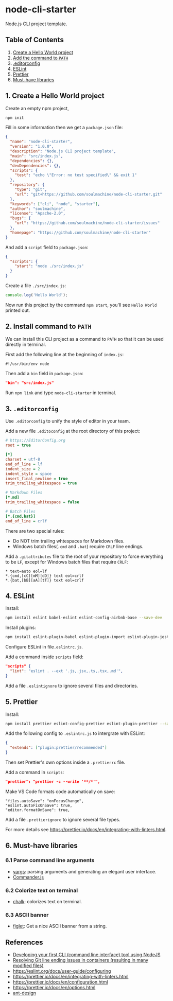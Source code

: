 # node-cli-starter

Node.js CLI project template.

## Table of Contents

1. [Create a Hello World project](#1-create-a-hello-world-project)
1. [Add the command to `PATH`](#2-add-the-command-to-path)
1. [.editorconfig](#3-editorconfig)
1. [ESLint](#4-eslint)
1. [Prettier](#5-prettier)
1. [Must-have libraries](#6-must-have-libraries)

## 1. Create a Hello World project

Create an empty npm project,

```bash
npm init
```

Fill in some information then we get a `package.json` file:

```json
{
  "name": "node-cli-starter",
  "version": "1.0.0",
  "description": "Node.js CLI project template",
  "main": "src/index.js",
  "dependencies": {},
  "devDependencies": {},
  "scripts": {
    "test": "echo \"Error: no test specified\" && exit 1"
  },
  "repository": {
    "type": "git",
    "url": "git+https://github.com/soulmachine/node-cli-starter.git"
  },
  "keywords": ["cli", "node", "starter"],
  "author": "soulmachine",
  "license": "Apache-2.0",
  "bugs": {
    "url": "https://github.com/soulmachine/node-cli-starter/issues"
  },
  "homepage": "https://github.com/soulmachine/node-cli-starter"
}
```

And add a `script` field to `package.json`:

```json
{
  "scripts": {
    "start": "node ./src/index.js"
  }
}
```

Create a file `./src/index.js`:

```javascript
console.log('Hello World');
```

Now run this project by the command `npm start`, you'll see `Hello World` printed out.

## 2. Install command to `PATH`

We can install this CLI project as a command to `PATH` so that it can be used directly in terminal.

First add the following line at the beginning of `index.js`:

```text
#!/usr/bin/env node
```

Then add a `bin` field in `package.json`:

```json
"bin": "src/index.js"
```

Run `npm link` and type `node-cli-starter` in terminal.

## 3. `.editorconfig`

Use `.editorconfig` to unify the style of editor in your team.

Add a new file `.editoconfig` at the root directory of this project:

```ini
# https://EditorConfig.org
root = true

[*]
charset = utf-8
end_of_line = lf
indent_size = 2
indent_style = space
insert_final_newline = true
trim_trailing_whitespace = true

# Markdown Files
[*.md]
trim_trailing_whitespace = false

# Batch Files
[*.{cmd,bat}]
end_of_line = crlf
```

There are two special rules:

- Do NOT trim trailing whtespaces for Markdown files.
- Windows batch files(`.cmd` and `.bat`) require `CRLF` line endings.

Add a `.gitattributes` file to the root of your repository to force everything to be `LF`, except for Windows batch files that require `CRLF`:

```text
* text=auto eol=lf
*.{cmd,[cC][mM][dD]} text eol=crlf
*.{bat,[bB][aA][tT]} text eol=crlf
```

## 4. ESLint

Install:

```bash
npm install eslint babel-eslint eslint-config-airbnb-base --save-dev
```

Install plugins:

```bash
npm install eslint-plugin-babel eslint-plugin-import eslint-plugin-jest eslint-plugin-markdown --save-dev
```

Configure ESLint in file`.eslintrc.js`.

Add a command inside `scripts` field:

```json
"scripts" {
  "lint": "eslint . --ext '.js,.jsx,.ts,.tsx,.md'",
}
```

Add a file `.eslintignore` to ignore several files and directories.

## 5. Prettier

Install:

```bash
npm install prettier eslint-config-prettier eslint-plugin-prettier --save-dev
```

Add the following config to `.eslintrc.js` to intergrate with ESLint:

```json
{
  "extends": ["plugin:prettier/recommended"]
}
```

Then set Prettier's own options inside a `.prettierrc` file.

Add a command in `scripts`:

```json
"prettier": "prettier -c --write '**/*'",
```

Make VS Code formats code automatically on save:

```text
"files.autoSave": "onFocusChange",
"eslint.autoFixOnSave": true,
"editor.formatOnSave": true,
```

Add a file `.prettierignore` to ignore several file types.

For more details see <https://prettier.io/docs/en/integrating-with-linters.html>.

## 6. Must-have libraries

### 6.1 Parse command line arguments

- [yargs](https://www.npmjs.com/package/yargs): parsing arguments and generating an elegant user interface.
- [Commander.js](https://www.npmjs.com/package/commander)

### 6.2 Colorize text on terminal

- [chalk](https://www.npmjs.com/package/chalk): colorizes text on terminal.

### 6.3 ASCII banner

- [figlet](https://www.npmjs.com/package/figlet): Get a nice ASCII banner from a string.

## References

- [Developing your first CLI (command line interface) tool using NodeJS](https://dev.to/lucifer1004/developing-your-first-cli-command-line-interface-tool-using-nodejs-4649)
- [Resolving Git line ending issues in containers (resulting in many modified files)](https://code.visualstudio.com/docs/remote/troubleshooting#_resolving-git-line-ending-issues-in-containers-resulting-in-many-modified-files)
- <https://eslint.org/docs/user-guide/configuring>
- <https://prettier.io/docs/en/integrating-with-linters.html>
- <https://prettier.io/docs/en/configuration.html>
- <https://prettier.io/docs/en/options.html>
- [ant-design](https://github.com/ant-design/ant-design)
